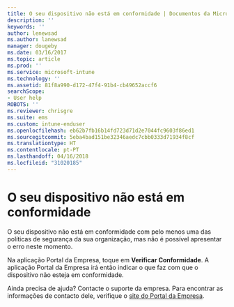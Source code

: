 ```yaml
---
title: O seu dispositivo não está em conformidade | Documentos da Microsoft
description: ''
keywords: ''
author: lenewsad
ms.author: lanewsad
manager: dougeby
ms.date: 03/16/2017
ms.topic: article
ms.prod: ''
ms.service: microsoft-intune
ms.technology: ''
ms.assetid: 81f8a990-d172-47f4-91b4-cb49652accf6
searchScope:
- User help
ROBOTS: ''
ms.reviewer: chrisgre
ms.suite: ems
ms.custom: intune-enduser
ms.openlocfilehash: eb62b7fb16b14fd723d71d2e7044fc9603f86ed1
ms.sourcegitcommit: 5eba4bad151be32346aedc7cbb0333d71934f8cf
ms.translationtype: HT
ms.contentlocale: pt-PT
ms.lasthandoff: 04/16/2018
ms.locfileid: "31020185"
---
```

# <a name="your-device-is-noncompliant"></a>O seu dispositivo não está em conformidade

O seu dispositivo não está em conformidade com pelo menos uma das políticas de segurança da sua organização, mas não é possível apresentar o erro neste momento.  

Na aplicação Portal da Empresa, toque em **Verificar Conformidade**. A aplicação Portal da Empresa irá então indicar o que faz com que o dispositivo não esteja em conformidade.

Ainda precisa de ajuda? Contacte o suporte da empresa. Para encontrar as informações de contacto dele, verifique o [site do Portal da Empresa](https://portal.manage.microsoft.com#HelpDeskDialog).
